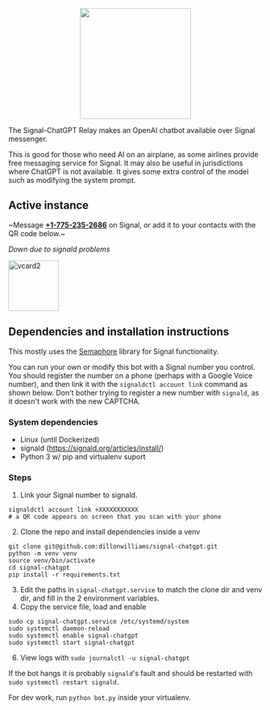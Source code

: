 
<p align="center">
<img width="220" src="https://github.com/dillonwilliams/signal-chatgpt/assets/1835005/39be916e-bd47-4cca-b6fa-87679f709a1b" />
</p>

The Signal-ChatGPT Relay makes an OpenAI chatbot available over Signal messenger.

This is good for those who need AI on an airplane, as some airlines provide free messaging service for Signal. It may also be useful in jurisdictions where ChatGPT is not available. It gives some extra control of the model such as modifying the system prompt.


## Active instance
~Message __[+1-775-235-2686](tel:+17752352686)__ on Signal, or add it to your contacts with the QR code below.~

_Down due to signald problems_

<img width="100" alt="vcard2" src="https://github.com/dillonwilliams/signal-chatgpt/assets/1835005/f1082aa4-ad56-4bec-8223-e9e65674b13e">


## Dependencies and installation instructions
This mostly uses the [Semaphore](https://github.com/lwesterhof/semaphore) library for Signal functionality. 

You can run your own or modify this bot with a Signal number you control. You should register the number on a phone (perhaps with a Google Voice number), and then link it with the `signaldctl account link` command as shown below. Don't bother trying to register a new number with `signald`, as it doesn't work with the new CAPTCHA. 

### System dependencies
* Linux (until Dockerized)
* signald (https://signald.org/articles/install/)
* Python 3 w/ pip and virtualenv suport

### Steps
1. Link your Signal number to signald.
```
signaldctl account link +XXXXXXXXXXX
# a QR code appears on screen that you scan with your phone
```
2. Clone the repo and install dependencies inside a venv
```
git clone git@github.com:dillonwilliams/signal-chatgpt.git
python -m venv venv
source venv/bin/activate
cd signal-chatgpt
pip install -r requirements.txt
```
3. Edit the paths in `signal-chatgpt.service` to match the clone dir and venv dir, and fill in the 2 environment variables.
4. Copy the service file, load and enable
```
sudo cp signal-chatgpt.service /etc/systemd/system
sudo systemctl daemon-reload
sudo systemctl enable signal-chatgpt
sudo systemctl start signal-chatgpt
```
6. View logs with `sudo journalctl -u signal-chatgpt`

If the bot hangs it is probably `signald`'s fault and should be restarted with `sudo systemctl restart signald`. 

For dev work, run `python bot.py` inside your virtualenv.


